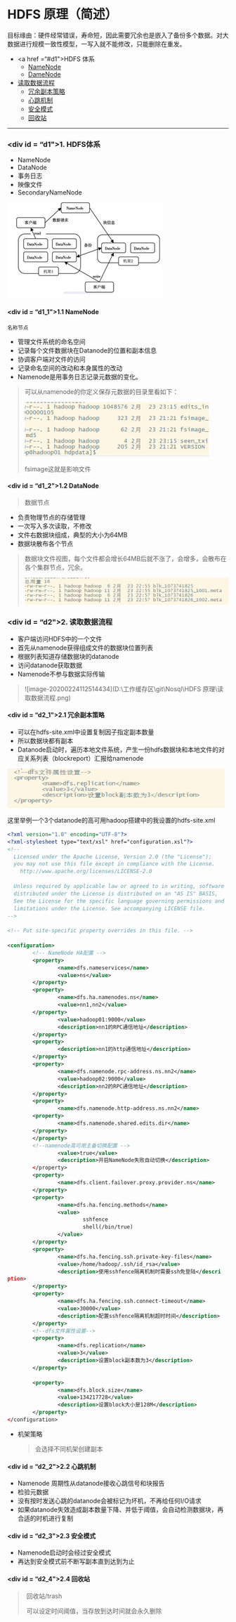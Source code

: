# HDFS 原理（简述）

目标缘由：硬件经常错误，寿命短，因此需要冗余也是嵌入了备份多个数据。对大数据进行规模一致性模型，一写入就不能修改，只能删除在重发。

* <a href =“#d1">HDFS 体系</a>
  * <a href="#d1_1">NameNode</a>
  * <a href="#d1_2">DameNode</a>
* <a href="#d2">读取数据流程</a>
  * <a href="#d2_1">冗余副本策略</a>
  * <a href="#d2_2">心跳机制</a>
  * <a href="#d2_3">安全模式</a>
  * <a href="#d2_4">回收站</a>

****

### <div id = “d1">1. HDFS体系</div>

* NameNode
* DataNode
* 事务日志
* 映像文件
* SecondaryNameNode

![img](HDFS体系结构.png)

#### <div id = “d1_1">1.1 NameNode</div>

	名称节点

* 管理文件系统的命名空间
* 记录每个文件数据块在Datanode的位置和副本信息
* 协调客户端对文件的访问
* 记录命名空间的改动和本身属性的改动
* Namenode是用事务日志记录元数据的变化。

> 可以从namenode的你定义保存元数据的目录里看如下：
>
> ![image-20200224105221281](Namenode.png)
>
> fsimage这就是影响文件

#### <div id = “d1_2">1.2 DataNode</div>

> 数据节点

* 负责物理节点的存储管理
* 一次写入多次读取，不修改
* 文件右数据块组成，典型的大小为64MB
* 数据块散布各个节点

> 数据块文件视图，每个文件都会增长64MB后就不涨了，会增多，会散布在各个集群节点，冗余。
>
> ![image-20200224112104224](Datanode.png)

### <div id = “d2">2. 读取数据流程</div>

* 客户端访问HDFS中的一个文件
* 首先从namenode获得组成文件的数据块位置列表
* 根据列表知道存储数据块的datanode
* 访问datanode获取数据
* Namenode不参与数据实际传输

> ![image-20200224112514434](D:\工作缓存区\git\Nosql\HDFS 原理\读取数据流程.png)

#### <div id = “d2_1">2.1 冗余副本策略</div>

* 可以在hdfs-site.xml中设置复制因子指定副本数量
* 所以数据块都有副本
* Datanode启动时，遍历本地文件系统，产生一份hdfs数据块和本地文件的对应关系列表（blockreport）汇报给namenode

![image-20200224114155735](副本数设置.png)

这里举例一个3个datanode的高可用hadoop搭建中的我设置的hdfs-site.xml

```xml
<?xml version="1.0" encoding="UTF-8"?>
<?xml-stylesheet type="text/xsl" href="configuration.xsl"?>
<!--
  Licensed under the Apache License, Version 2.0 (the "License");
  you may not use this file except in compliance with the License.
    http://www.apache.org/licenses/LICENSE-2.0

  Unless required by applicable law or agreed to in writing, software
  distributed under the License is distributed on an "AS IS" BASIS,
  See the License for the specific language governing permissions and
  limitations under the License. See accompanying LICENSE file.
-->

<!-- Put site-specific property overrides in this file. -->

<configuration>
        <!-- NameNode HA配置 -->
        <property>
                <name>dfs.nameservices</name>
                <value>ns</value>
        </property>
        <property>
                <name>dfs.ha.namenodes.ns</name>
                <value>nn1,nn2</value>
        </property>
                <value>hadoop01:9000</value>
                <description>nn1的RPC通信地址</description>
        </property>
        <property>
                <description>nn1的http通信地址</description>
        </property>
        <property>
                <name>dfs.namenode.rpc-address.ns.nn2</name>
                <value>hadoop02:9000</value>
                <description>nn2的RPC通信地址</description>
        </property>
        <property>
                <name>dfs.namenode.http-address.ns.nn2</name>
        <property>
                <name>dfs.namenode.shared.edits.dir</name>
        </property>
        </property>
        <!--namenode高可用主备切换配置 -->
                <value>true</value>
                <description>开启NameNode失败自动切换</description>
        </property>
        <property>
                <name>dfs.client.failover.proxy.provider.ns</name>
        </property>
        <property>
                <name>dfs.ha.fencing.methods</name>
                <value>
                        sshfence
                        shell(/bin/true)
                </value>
        </property>
        <property>
                <name>dfs.ha.fencing.ssh.private-key-files</name>
                <value>/home/hadoop/.ssh/id_rsa</value>
                <description>使用sshfence隔离机制时需要ssh免登陆</descri
ption>
        </property>
        <property>
                <name>dfs.ha.fencing.ssh.connect-timeout</name>
                <value>30000</value>
                <description>配置sshfence隔离机制超时时间</description>
        </property>
        <!--dfs文件属性设置-->
        <property>
                <name>dfs.replication</name>
                <value>3</value>
                <description>设置block副本数为3</description>
        </property>

        <property>
                <name>dfs.block.size</name>
                <value>134217728</value>
                <description>设置block大小是128M</description>
        </property>
</configuration>
```

* 机架策略 

  > 会选择不同机架创建副本

#### <div id = “d2_2">2.2 心跳机制</div>

* Namenode 周期性从datanode接收心跳信号和块报告
* 检验元数据
* 没有按时发送心跳的datanode会被标记为坏机，不再给任何I/O请求
* 如果datanode失效造成副本数量下降、并低于阈值，会自动检测数据块，再合适的时机进行复制

#### <div id = “d2_3">2.3 安全模式</div>

* Namenode启动时会经过安全模式
* 再达到安全模式前不断写副本直到达到为止

#### <div id = “d2_4">2.4 回收站</div>

> ​	回收站/trash
>
> ​	可以设定时间阈值，当存放到达时间就会永久删除

